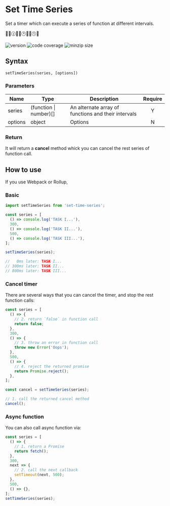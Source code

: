 # Set Time Series

Set a timer which can execute a series of function at different intervals.

🏊‍♂️🕜🚴‍♂️🕑🏃‍♂️🕔🥇

![version](https://badgen.net/npm/v/set-time-series)
![code coverage](https://badgen.net/codecov/c/github/jinhongli/set-time-series)
![minzip size](https://badgen.net/bundlephobia/minzip/set-time-series)

## Syntax

`setTimeSeries(series, [options])`

### Parameters

| Name    | Type                   | Description                                         | Require |
| ------- | ---------------------- | --------------------------------------------------- | :-----: |
| series  | (function \| number)[] | An alternate array of functions and their intervals |    Y    |
| options | object                 | Options                                             |    N    |

### Return

It will return a **cancel** method whick you can cancel the rest series of function call.

## How to use

If you use Webpack or Rollup,

### Basic

```js
import setTimeSeries from 'set-time-series';

const series = [
  () => console.log('TASK I...'),
  300,
  () => console.log('TASK II...'),
  500,
  () => console.log('TASK III...'),
];

setTimeSeries(series);

//   0ms later: TASK I...
// 300ms later: TASK II...
// 800ms later: TASK III...
```

### Cancel timer

There are several ways that you can cancel the timer, and stop the rest function calls:

```js
const series = [
  () => {
    // 2. return `false` in function call
    return false;
  },
  300,
  () => {
    // 3. throw an error in function call
    throw new Error('Oops');
  },
  500,
  () => {
    // 4. reject the returned promise
    return Promise.reject();
  },
];

const cancel = setTimeSeries(series);

// 1. call the returned cancel method
cancel();
```

### Async function

You can also call async function via:

```js
const series = [
  () => {
    // 1. return a Promise
    return fetch();
  },
  300,
  next => {
    // 2. call the next callback
    setTimeout(next, 500);
  },
  500,
  () => {},
];
setTimeSeries(series);
```
